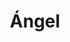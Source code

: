 ---
title: "Ángel"
url: /santiago-de-veraguas/angel-avenida-central/
shop: reparación de automóviles
---